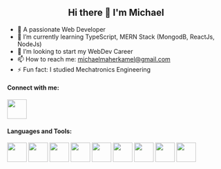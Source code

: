 <h2 align="center"> Hi there 👋 I'm Michael </h2>


- 🔭 A passionate Web Developer
- 🌱 I’m currently learning TypeScript, MERN Stack (MongodB, ReactJs, NodeJs)
- 👯 I’m looking to start my WebDev Career
- 📫 How to reach me: michaelmaherkamel@gmail.com
- ⚡ Fun fact: I studied Mechatronics Engineering


<h4> Connect with me: </h4>
<a href="https://www.linkedin.com/in/michael-maher-216b13108" target="_blank">
  <img src="https://cdn.jsdelivr.net/gh/devicons/devicon/icons/linkedin/linkedin-original.svg" hight="45" width="45"/>
</a>
          
<h4> Languages and Tools: </h4>
<p>
  <img src="https://cdn.jsdelivr.net/gh/devicons/devicon/icons/vscode/vscode-original.svg" hight="45" width="45"/>
  <img src="https://cdn.jsdelivr.net/gh/devicons/devicon/icons/bash/bash-plain.svg" hight="45" width="45"/>
  <img src="https://cdn.jsdelivr.net/gh/devicons/devicon/icons/linux/linux-original.svg" hight="45" width="45"/>
  <img src="https://cdn.jsdelivr.net/gh/devicons/devicon/icons/git/git-original-wordmark.svg" hight="45" width="45"/>
  <img src="https://cdn.jsdelivr.net/gh/devicons/devicon/icons/javascript/javascript-original.svg" hight="45" width="45"/>
  <img src="https://cdn.jsdelivr.net/gh/devicons/devicon/icons/typescript/typescript-original.svg" hight="45" width="45"/>
  <img src="https://cdn.jsdelivr.net/gh/devicons/devicon/icons/mongodb/mongodb-original-wordmark.svg" hight="45" width="45"/>
  <img src="https://cdn.jsdelivr.net/gh/devicons/devicon/icons/react/react-original-wordmark.svg" hight="45" width="45"/>
  <img src="https://cdn.jsdelivr.net/gh/devicons/devicon/icons/nodejs/nodejs-original-wordmark.svg" hight="45" width="45"/>   
<p>
          
